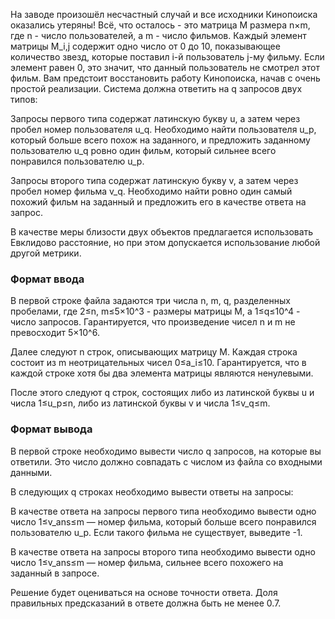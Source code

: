 На заводе произошёл несчастный случай и все исходники Кинопоиска оказались утеряны! Всё, что осталось - это матрица M размера n×m, где n - число пользователей, а m - число фильмов. Каждый элемент матрицы M_i,j содержит одно число от 0 до 10, показывающее количество звезд, которые поставил i-й пользователь j-му фильму. Если элемент равен 0, это значит, что данный пользователь не смотрел этот фильм. Вам предстоит восстановить работу Кинопоиска, начав с очень простой реализации. Система должна ответить на q запросов двух типов:

Запросы первого типа содержат латинскую букву u, а затем через пробел номер пользователя u_q. Необходимо найти пользователя u_p, который больше всего похож на заданного, и предложить заданному пользователю u_q ровно один фильм, который сильнее всего понравился пользователю u_p.

Запросы второго типа содержат латинскую букву v, а затем через пробел номер фильма v_q. Необходимо найти ровно один самый похожий фильм на заданный и предложить его в качестве ответа на запрос.

В качестве меры близости двух объектов предлагается использовать Евклидово расстояние, но при этом допускается использование любой другой метрики.

### Формат ввода
В первой строке файла задаются три числа n, m, q, разделенных пробелами, где 2≤n, m≤5×10^3 - размеры матрицы M, а 1≤q≤10^4 - число запросов. Гарантируется, что произведение чисел n и m не превосходит 5×10^6.

Далее следуют n строк, описывающих матрицу M. Каждая строка состоит из m неотрицательных чисел 0≤a_i≤10. Гарантируется, что в каждой строке хотя бы два элемента матрицы являются ненулевыми.

После этого следуют q строк, состоящих либо из латинской буквы u и числа 1≤u_p≤n, либо из латинской буквы v и числа 1≤v_q≤m.

### Формат вывода
В первой строке необходимо вывести число q запросов, на которые вы ответили. Это число должно совпадать с числом из файла со входными данными.

В следующих q строках необходимо вывести ответы на запросы:

В качестве ответа на запросы первого типа необходимо вывести одно число 1≤v_ans≤m — номер фильма, который больше всего понравился пользователю u_p. Если такого фильма не существует, выведите -1.

В качестве ответа на запросы второго типа необходимо вывести одно число 1≤v_ans≤m — номер фильма, сильнее всего похожего на заданный в запросе.

Решение будет оцениваться на основе точности ответа. Доля правильных предсказаний в ответе должна быть не менее 0.7.